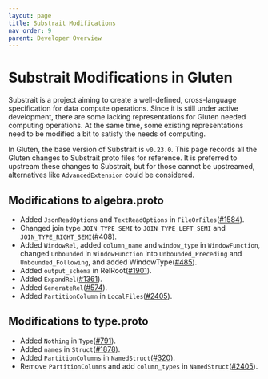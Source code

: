 ```yaml
---
layout: page
title: Substrait Modifications
nav_order: 9
parent: Developer Overview
---
```

# Substrait Modifications in Gluten

Substrait is a project aiming to create a well-defined, cross-language specification for data compute operations.
Since it is still under active development, there are some lacking representations for Gluten needed computing
operations. At the same time, some existing representations need to be modified a bit to satisfy the needs of computing.


In Gluten, the base version of Substrait is `v0.23.0`. This page records all the Gluten changes to Substrait proto
files for reference. It is preferred to upstream these changes to Substrait, but for those cannot be upstreamed,
alternatives like `AdvancedExtension` could be considered.

## Modifications to algebra.proto

* Added `JsonReadOptions` and `TextReadOptions` in `FileOrFiles`([#1584](https://github.com/oap-project/gluten/pull/1584)).
* Changed join type `JOIN_TYPE_SEMI` to `JOIN_TYPE_LEFT_SEMI` and `JOIN_TYPE_RIGHT_SEMI`([#408](https://github.com/oap-project/gluten/pull/408)).
* Added `WindowRel`, added `column_name` and `window_type` in `WindowFunction`,
changed `Unbounded` in `WindowFunction` into `Unbounded_Preceding` and `Unbounded_Following`, and added WindowType([#485](https://github.com/oap-project/gluten/pull/485)).
* Added `output_schema` in RelRoot([#1901](https://github.com/oap-project/gluten/pull/1901)).
* Added `ExpandRel`([#1361](https://github.com/oap-project/gluten/pull/1361)).
* Added `GenerateRel`([#574](https://github.com/oap-project/gluten/pull/574)).
* Added `PartitionColumn` in `LocalFiles`([#2405](https://github.com/oap-project/gluten/pull/2405)).

## Modifications to type.proto

* Added `Nothing` in `Type`([#791](https://github.com/oap-project/gluten/pull/791)).
* Added `names` in `Struct`([#1878](https://github.com/oap-project/gluten/pull/1878)).
* Added `PartitionColumns` in `NamedStruct`([#320](https://github.com/oap-project/gluten/pull/320)).
* Remove `PartitionColumns` and add `column_types` in `NamedStruct`([#2405](https://github.com/oap-project/gluten/pull/2405)).
